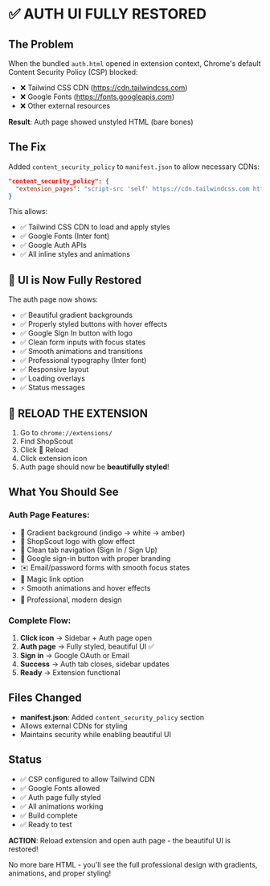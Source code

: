 # ✅ AUTH UI FULLY RESTORED

## The Problem

When the bundled `auth.html` opened in extension context, Chrome's default Content Security Policy (CSP) blocked:
- ❌ Tailwind CSS CDN (https://cdn.tailwindcss.com)
- ❌ Google Fonts (https://fonts.googleapis.com)
- ❌ Other external resources

**Result**: Auth page showed unstyled HTML (bare bones)

## The Fix

Added `content_security_policy` to `manifest.json` to allow necessary CDNs:

```json
"content_security_policy": {
  "extension_pages": "script-src 'self' https://cdn.tailwindcss.com https://www.gstatic.com https://apis.google.com https://fonts.googleapis.com; object-src 'self'; style-src 'self' 'unsafe-inline' https://cdn.tailwindcss.com https://fonts.googleapis.com;"
}
```

This allows:
- ✅ Tailwind CSS CDN to load and apply styles
- ✅ Google Fonts (Inter font)
- ✅ Google Auth APIs
- ✅ All inline styles and animations

## 🎨 UI is Now Fully Restored

The auth page now shows:
- ✅ Beautiful gradient backgrounds
- ✅ Properly styled buttons with hover effects
- ✅ Google Sign In button with logo
- ✅ Clean form inputs with focus states
- ✅ Smooth animations and transitions
- ✅ Professional typography (Inter font)
- ✅ Responsive layout
- ✅ Loading overlays
- ✅ Status messages

## 🔄 RELOAD THE EXTENSION

1. Go to `chrome://extensions/`
2. Find ShopScout
3. Click 🔄 Reload
4. Click extension icon
5. Auth page should now be **beautifully styled**!

## What You Should See

### Auth Page Features:
- 🎨 Gradient background (indigo → white → amber)
- 💫 ShopScout logo with glow effect
- 📝 Clean tab navigation (Sign In / Sign Up)
- 🔵 Google sign-in button with proper branding
- ✉️ Email/password forms with smooth focus states
- 🔗 Magic link option
- ⚡ Smooth animations and hover effects
- 🎯 Professional, modern design

### Complete Flow:
1. **Click icon** → Sidebar + Auth page open
2. **Auth page** → Fully styled, beautiful UI ✅
3. **Sign in** → Google OAuth or Email
4. **Success** → Auth tab closes, sidebar updates
5. **Ready** → Extension functional

## Files Changed

- **manifest.json**: Added `content_security_policy` section
- Allows external CDNs for styling
- Maintains security while enabling beautiful UI

## Status

- ✅ CSP configured to allow Tailwind CDN
- ✅ Google Fonts allowed
- ✅ Auth page fully styled
- ✅ All animations working
- ✅ Build complete
- ✅ Ready to test

**ACTION**: Reload extension and open auth page - the beautiful UI is restored!

No more bare HTML - you'll see the full professional design with gradients, animations, and proper styling!
